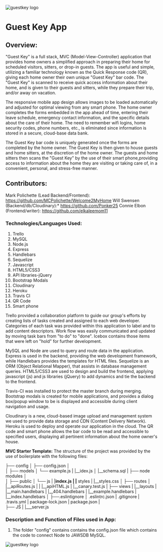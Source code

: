 ![guestkey logo](/images/guestKey_logoBLK.png)

# Guest Key App

## **Overview:**
"Guest Key" is a full stack, MVC (Model-View-Controller) application that provides home owners a simplified approach in preparing their home for scheduled visitors, sitters, or drop-in guests.  The app is useful and simple, utilizing a familiar technology known as the Quick Response code (QR), giving each home owner their own unique "Guest Key" bar code.  The "Guest Key" is scanned to receive quick access information about their home, and is given to their guests and sitters, while they prepare their trip, and/or away on vacation. 

The responsive mobile app design allows images to be loaded automatically and adjusted for optimal viewing from any smart phone.  The home owner completes the forms embedded in the app ahead of time, entering their leave schedule, emergency contact information, and the specific details about the care of their home.  The need to remember wifi logins, home security codes, phone numbers, etc., is eliminated since information is stored in a secure, cloud-base data bank. 

The Guest Key bar code is  uniquely generated once the forms are completed by the home owner.  The Guest Key is then given to house guests and home sitters, at the discretion of the home owner.  The guests and home sitters then scans the "Guest Key" by the use of their smart phone,providing access to information about the home they are visiting or taking care of, in a convenient, personal, and stress-free manner.   

## **Contributors:**
Mark Polichette (Lead Backend/Frontend):  https://github.com/MCPolichette/Welcome2MyHome
Will Swensen (Backend/db/Cloudinary):* https://github.com/Ponker25
Connie Elbon (Frontend/writer): https://github.com/elkaleemom11

### **Technologies/Languages Used:**
1. Trello
1. MySQL
1. Node.js
1. Express
1. Handlebars
1. Sequelize
1. Javascript
1. HTML5/CSS3
1. API libraries-jQuery
1. Bootstrap Modals
1. Cloudinary
1. Heroku
1. Travis CI
1. QR Code
1. Smart phone

Trello provided a collaboration platform to guide our group's efforts by creating lists of tasks created and assigned to each web developer.  Categories of each task was provided within this application to label and to add content descriptors. Work flow was easily communicated and updated by moving task bars from "to do" to "done". Icebox contains those items that were left on "hold" for further development.

MySQL and Node are used to query and route data in the application. Express is used in the backend, providing the web development framework, while Handlebars provides the templates for HTML files.  Sequelize is an ORM (Object Relational Mapper), that assists in database management queries. HTML5/CSS3 are used to design and build the frontend, applying javascript (js) and js libraries (jQuery) to add dynamics and tie the backend to the frontend.  

Travis-CI was installed to protect the master branch during merging. Bootstrap modals is created for mobile applications, and provides a dialog box/popup window to be is displayed and accessible during client navigation and usage. 

Cloudinary is a new, cloud-based image upload and management system we used to provide data storage and CDN (Content Delivery Network).  Heroku is used to deploy and operate our application in the cloud.  The QR code and smart phone allows the bar code to be read and accessible to specified users, displaying all pertinent information about the home owner's house. 

**MVC Starter Template:**  The structure of the project was provided by the use of   boilerplate with the following files:


├── config
│   ├── config.json
│   
│ 
├── models
│   └── example.js
|    |__idex.js
│    |__schema.sql
|
├── node modules 
│   
│
├── public
│   └── js
|       |__index.js
|   |__ styles
|       |__styles.css
│ 
├── routes
│   |__apiRoutes.js
|
|   |__apiHTML.js
|      |__canary.test.js
|
├── views
|   |__layouts
|      |__main.handlebars
|      |__404.handlebars
|      |__example.handlebars
|      |__index.handlebars
│
├──.eslintignore
│  .eslintrc.json
|  .gitignore
|  .travis.yml
|   package-lock.json
|   package.json
|    
├── JS
|  |___server.js


### **Description and Function of Files used in App:**
1. The folder "config" contains contains the config.json file which contains the code to connect Node to JAWSDB MySQL.

![guestkey logo](/images/)

